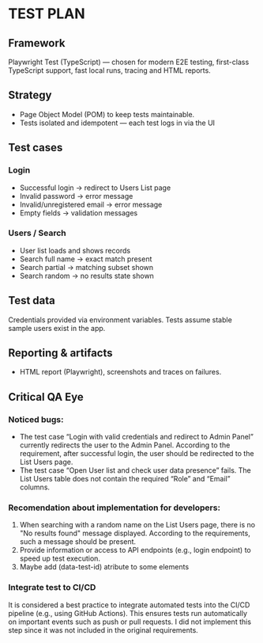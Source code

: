 # TEST PLAN

## Framework
Playwright Test (TypeScript) — chosen for modern E2E testing, first-class TypeScript support,
fast local runs, tracing and HTML reports.

## Strategy
- Page Object Model (POM) to keep tests maintainable.
- Tests isolated and idempotent — each test logs in via the UI

## Test cases
### Login
- Successful login -> redirect to Users List page
- Invalid password -> error message
- Invalid/unregistered email -> error message
- Empty fields -> validation messages

### Users / Search
- User list loads and shows records
- Search full name -> exact match present
- Search partial -> matching subset shown
- Search random -> no results state shown

## Test data
Credentials provided via environment variables. Tests assume stable sample users exist in the app.

## Reporting & artifacts
- HTML report (Playwright), screenshots and traces on failures.

## Critical QA Eye
### Noticed bugs:
- The test case “Login with valid credentials and redirect to Admin Panel” currently redirects the user to the Admin Panel. According to the requirement, after successful login, the user should be redirected to the List Users page.
- The test case “Open User list and check user data presence” fails. The List Users table does not contain the required “Role” and “Email” columns.
### Recomendation about implementation for developers:
1. When searching with a random name on the List Users page, there is no "No results found" message displayed. According to the requirements, such a message should be present.
2. Provide information or access to API endpoints (e.g., login endpoint) to speed up test execution.
3. Maybe add (data-test-id) atribute to some elements
### Integrate test to CI/CD
It is considered a best practice to integrate automated tests into the CI/CD pipeline (e.g., using GitHub Actions).
This ensures tests run automatically on important events such as push or pull requests.
I did not implement this step since it was not included in the original requirements.
